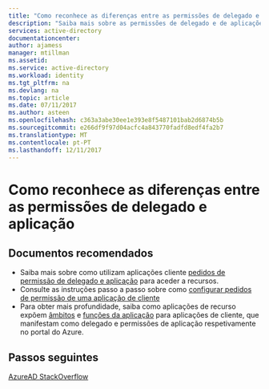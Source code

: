 ```yaml
---
title: "Como reconhece as diferenças entre as permissões de delegado e aplicação | Microsoft Docs"
description: "Saiba mais sobre as permissões de delegado e de aplicações, como são utilizados pelos clientes e expostas pelos recursos para aplicações que estiver a desenvolver com o Azure AD"
services: active-directory
documentationcenter: 
author: ajamess
manager: mtillman
ms.assetid: 
ms.service: active-directory
ms.workload: identity
ms.tgt_pltfrm: na
ms.devlang: na
ms.topic: article
ms.date: 07/11/2017
ms.author: asteen
ms.openlocfilehash: c363a3abe30ee1e393e8f5487101bab2d6874b5b
ms.sourcegitcommit: e266df9f97d04acfc4a843770fadfd8edf4fa2b7
ms.translationtype: MT
ms.contentlocale: pt-PT
ms.lasthandoff: 12/11/2017
---
```

# <a name="how-to-recognize-differences-between-delegated-and-application-permissions"></a>Como reconhece as diferenças entre as permissões de delegado e aplicação

## <a name="recommended-documents"></a>Documentos recomendados

- Saiba mais sobre como utilizam aplicações cliente [pedidos de permissão de delegado e aplicação](https://docs.microsoft.com/azure/active-directory/develop/active-directory-dev-glossary#permissions) para aceder a recursos.
- Consulte as instruções passo a passo sobre como [configurar pedidos de permissão de uma aplicação de cliente](https://docs.microsoft.com/azure/active-directory/develop/active-directory-integrating-applications#configuring-a-client-application-to-access-web-apis)
- Para obter mais profundidade, saiba como aplicações de recurso expõem [âmbitos](https://docs.microsoft.com/azure/active-directory/develop/active-directory-dev-glossary#scopes) e [funções da aplicação](https://docs.microsoft.com/azure/active-directory/develop/active-directory-dev-glossary#roles) para aplicações de cliente, que manifestam como delegado e permissões de aplicação respetivamente no portal do Azure. 

## <a name="next-steps"></a>Passos seguintes
[AzureAD StackOverflow](http://stackoverflow.com/questions/tagged/azure-active-directory)
